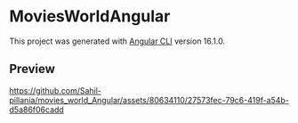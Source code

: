 # MoviesWorldAngular

This project was generated with [Angular CLI](https://github.com/angular/angular-cli) version 16.1.0.

## Preview 

https://github.com/Sahil-pillania/movies_world_Angular/assets/80634110/27573fec-79c6-419f-a54b-d5a86f06cadd




